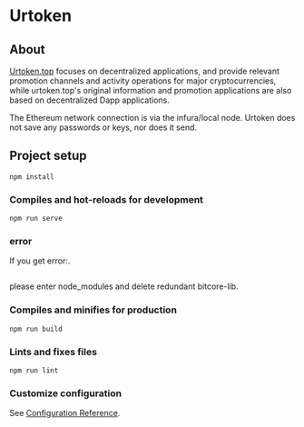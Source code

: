 # Urtoken

## About
<a href="http://example.com/" target="_blank">Urtoken.top</a> focuses on decentralized applications, and provide relevant promotion channels and activity operations for major cryptocurrencies, while urtoken.top's original information and promotion applications are also based on decentralized Dapp applications. 

The Ethereum network connection is via the infura/local node. Urtoken does not save any passwords or keys, nor does it send. 

## Project setup
```
npm install
```

### Compiles and hot-reloads for development
```
npm run serve
```

### error 

If you get error:. 
```More than one instance of bitcore-lib found. Please make sure to require bitcore-lib and check that submodules do not also include their own bitcore-lib dependency. 
```
please enter node_modules and delete redundant bitcore-lib. 

### Compiles and minifies for production
```
npm run build
```

### Lints and fixes files
```
npm run lint
```

### Customize configuration
See [Configuration Reference](https://cli.vuejs.org/config/).
